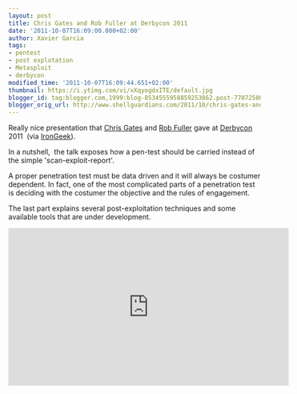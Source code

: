 ```yaml
---
layout: post
title: Chris Gates and Rob Fuller at Derbycon 2011
date: '2011-10-07T16:09:00.000+02:00'
author: Xavier Garcia
tags:
- pentest
- post explotation
- Metasploit
- derbycon
modified_time: '2011-10-07T16:09:44.651+02:00'
thumbnail: https://i.ytimg.com/vi/xXqyogdxITE/default.jpg
blogger_id: tag:blogger.com,1999:blog-8534555958859253862.post-7707258054853159200
blogger_orig_url: http://www.shellguardians.com/2011/10/chris-gates-and-rob-fuller-at-derbycon.html
---
```

Really nice presentation that [Chris Gates](http://carnal0wnage.attackresearch.com/) and [Rob Fuller](http://www.room362.com/) gave at [Derbycon](http://www.derbycon.com/) 2011  (via [IronGeek](http://www.irongeek.com/i.php?page=videos/derbycon1/mainlist)).

In a nutshell,  the talk exposes how a pen-test should be carried instead of  the simple 'scan-exploit-report'.
 
A proper penetration test must be data driven and it will always be costumer dependent. In fact, one of the most complicated parts of a penetration test is deciding with the costumer the objective and the rules of engagement.

The last part explains several post-exploitation techniques and some available tools that are under development.

<iframe allowfullscreen="" frameborder="0" height="315" src="http://www.youtube.com/embed/xXqyogdxITE" width="560"></iframe>
